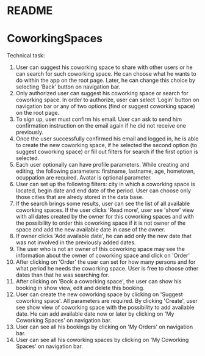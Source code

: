# README
# CoworkingSpaces
Technical task:
1. User can suggest his coworking space to share with other users or he can search for such coworking space. He can choose what he wants to do within the app on the root page. Later, he can change this choice by selecting 'Back' button on navigation bar.
2. Only authorized user can suggest his coworking space or search for coworking space. In order to authorize, user can select 'Login' button on navigation bar or any of two options (find or suggest coworking space) on the root page.
3. To sign up, user must confirm his email. User can ask to send him confirmation instruction on the email again if he did not receive one previously.
4. Once the user successfully confirmed his email and logged in, he is able to create the new coworking space, if he selected the second option (to suggest coworking space) or fill out filters for search if the first option is selected. 
5. Each user optionally can have profile parameters. While creating and editing, the following parameters: firstname, lastname, age, hometown, ocuppation are required. Avatar is optional parameter.
6. User can set up the following filters: city in which a coworking space is located, begin date and end date of the period. User can choose only those cities that are alredy stored in the data base.
7. If the search brings some results, user can see the list of all available coworking spaces. If the user clicks 'Read more', user see 'show' view with all dates created by the owner for this coworking spaces and with the possibility to order this coworking space if it is not owner of the space and add the new available date in case of the owner.
8. If owner clicks 'Add available date', he can add only the new date that was not involved in the previously added dates.
9. The user who is not an owner of this coworking space may see the information about the owner of coworking space and click on 'Order'
10. After clicking on 'Order' the user can set for how many persons and for what period he needs the coworking space. User is free to choose other dates than that he was searching for.
11. After clicking on 'Book a coworking space', the user can show his booking in show view, edit and delete this booking.
12. User can create the new coworking space by clicking on 'Suggest coworking space'. All parameters are required. By clicking 'Create', user see show view of coworking space with the possibility to add available date. He can add available date now or later by clicking on 'My Coworking Spaces' on navigation bar.
13. User can see all his bookings by clicking on 'My Orders' on navigation bar.
14. User can see all his coworking spaces by clicking on 'My Coworking Spaces' on navigation bar.